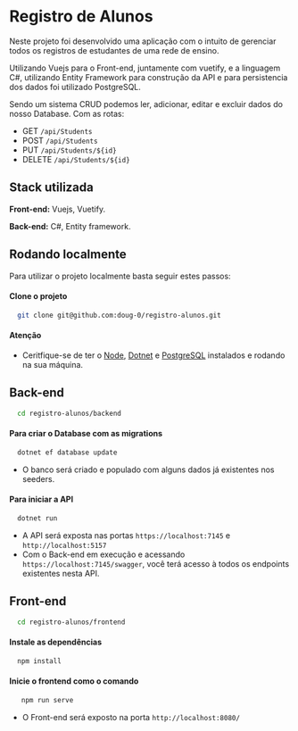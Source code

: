 
# Registro de Alunos

Neste projeto foi desenvolvido uma aplicação com o intuito de gerenciar todos os registros de estudantes de uma rede de ensino.

Utilizando Vuejs para o Front-end, juntamente com vuetify, e a linguagem C#, utilizando Entity Framework para construção da API e para persistencia dos dados foi utilizado PostgreSQL.

Sendo um sistema CRUD podemos ler, adicionar, editar e excluir dados do nosso Database.
Com as rotas:
 - GET `/api/Students`
 - POST `/api/Students`
 - PUT `/api/Students/${id}`
 - DELETE `/api/Students/${id}`
## Stack utilizada

**Front-end:** Vuejs, Vuetify.

**Back-end:** C#, Entity framework.



## Rodando localmente

Para utilizar o projeto localmente basta seguir estes passos:

#### Clone o projeto

```bash
  git clone git@github.com:doug-0/registro-alunos.git
```

#### Atenção
- Ceritfique-se de ter o [Node](https://nodejs.org/pt-br/), [Dotnet](https://dotnet.microsoft.com/en-us/) e [PostgreSQL](https://www.postgresql.org/) instalados e rodando na sua máquina.


## Back-end

```bash
  cd registro-alunos/backend
```

#### Para criar o Database com as migrations

```bash
  dotnet ef database update
```

 - O banco será criado e populado com alguns dados já existentes nos seeders.


#### Para iniciar a API

```bash
  dotnet run
```

- A API será exposta nas portas `https://localhost:7145` e `http://localhost:5157`
- Com o Back-end em execução e acessando `https://localhost:7145/swagger`, você terá acesso à todos os endpoints existentes nesta API.


## Front-end

```bash
  cd registro-alunos/frontend
```

#### Instale as dependências


```bash
  npm install
```

#### Inicie o frontend como o comando

```bash
   npm run serve
```
- O Front-end será exposto na porta ```http://localhost:8080/```



